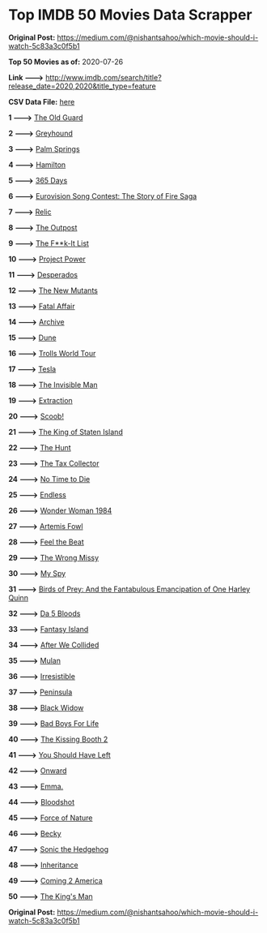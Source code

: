 # Top IMDB 50 Movies Data Scrapper

**Original Post:** https://medium.com/@nishantsahoo/which-movie-should-i-watch-5c83a3c0f5b1

**Top 50 Movies as of:** 2020-07-26

**Link --->** http://www.imdb.com/search/title?release_date=2020,2020&title_type=feature

**CSV Data File:** [here](/Data/data.csv)

**1 --->** [The Old Guard](https://www.imdb.com/title/tt7556122/?ref_=adv_li_tt)

**2 --->** [Greyhound](https://www.imdb.com/title/tt6048922/?ref_=adv_li_tt)

**3 --->** [Palm Springs](https://www.imdb.com/title/tt9484998/?ref_=adv_li_tt)

**4 --->** [Hamilton](https://www.imdb.com/title/tt8503618/?ref_=adv_li_tt)

**5 --->** [365 Days](https://www.imdb.com/title/tt10886166/?ref_=adv_li_tt)

**6 --->** [Eurovision Song Contest: The Story of Fire Saga](https://www.imdb.com/title/tt8580274/?ref_=adv_li_tt)

**7 --->** [Relic](https://www.imdb.com/title/tt9072352/?ref_=adv_li_tt)

**8 --->** [The Outpost](https://www.imdb.com/title/tt3833480/?ref_=adv_li_tt)

**9 --->** [The F**k-It List](https://www.imdb.com/title/tt8145202/?ref_=adv_li_tt)

**10 --->** [Project Power](https://www.imdb.com/title/tt7550000/?ref_=adv_li_tt)

**11 --->** [Desperados](https://www.imdb.com/title/tt1545304/?ref_=adv_li_tt)

**12 --->** [The New Mutants](https://www.imdb.com/title/tt4682266/?ref_=adv_li_tt)

**13 --->** [Fatal Affair](https://www.imdb.com/title/tt11057594/?ref_=adv_li_tt)

**14 --->** [Archive](https://www.imdb.com/title/tt6882604/?ref_=adv_li_tt)

**15 --->** [Dune](https://www.imdb.com/title/tt1160419/?ref_=adv_li_tt)

**16 --->** [Trolls World Tour](https://www.imdb.com/title/tt6587640/?ref_=adv_li_tt)

**17 --->** [Tesla](https://www.imdb.com/title/tt5259822/?ref_=adv_li_tt)

**18 --->** [The Invisible Man](https://www.imdb.com/title/tt1051906/?ref_=adv_li_tt)

**19 --->** [Extraction](https://www.imdb.com/title/tt8936646/?ref_=adv_li_tt)

**20 --->** [Scoob!](https://www.imdb.com/title/tt3152592/?ref_=adv_li_tt)

**21 --->** [The King of Staten Island](https://www.imdb.com/title/tt9686708/?ref_=adv_li_tt)

**22 --->** [The Hunt](https://www.imdb.com/title/tt8244784/?ref_=adv_li_tt)

**23 --->** [The Tax Collector](https://www.imdb.com/title/tt8461224/?ref_=adv_li_tt)

**24 --->** [No Time to Die](https://www.imdb.com/title/tt2382320/?ref_=adv_li_tt)

**25 --->** [Endless](https://www.imdb.com/title/tt5723282/?ref_=adv_li_tt)

**26 --->** [Wonder Woman 1984](https://www.imdb.com/title/tt7126948/?ref_=adv_li_tt)

**27 --->** [Artemis Fowl](https://www.imdb.com/title/tt3089630/?ref_=adv_li_tt)

**28 --->** [Feel the Beat](https://www.imdb.com/title/tt10714856/?ref_=adv_li_tt)

**29 --->** [The Wrong Missy](https://www.imdb.com/title/tt9619798/?ref_=adv_li_tt)

**30 --->** [My Spy](https://www.imdb.com/title/tt8242084/?ref_=adv_li_tt)

**31 --->** [Birds of Prey: And the Fantabulous Emancipation of One Harley Quinn](https://www.imdb.com/title/tt7713068/?ref_=adv_li_tt)

**32 --->** [Da 5 Bloods](https://www.imdb.com/title/tt9777644/?ref_=adv_li_tt)

**33 --->** [Fantasy Island](https://www.imdb.com/title/tt0983946/?ref_=adv_li_tt)

**34 --->** [After We Collided](https://www.imdb.com/title/tt10362466/?ref_=adv_li_tt)

**35 --->** [Mulan](https://www.imdb.com/title/tt4566758/?ref_=adv_li_tt)

**36 --->** [Irresistible](https://www.imdb.com/title/tt9076562/?ref_=adv_li_tt)

**37 --->** [Peninsula](https://www.imdb.com/title/tt8850222/?ref_=adv_li_tt)

**38 --->** [Black Widow](https://www.imdb.com/title/tt3480822/?ref_=adv_li_tt)

**39 --->** [Bad Boys For Life](https://www.imdb.com/title/tt1502397/?ref_=adv_li_tt)

**40 --->** [The Kissing Booth 2](https://www.imdb.com/title/tt9784456/?ref_=adv_li_tt)

**41 --->** [You Should Have Left](https://www.imdb.com/title/tt8201852/?ref_=adv_li_tt)

**42 --->** [Onward](https://www.imdb.com/title/tt7146812/?ref_=adv_li_tt)

**43 --->** [Emma.](https://www.imdb.com/title/tt9214832/?ref_=adv_li_tt)

**44 --->** [Bloodshot](https://www.imdb.com/title/tt1634106/?ref_=adv_li_tt)

**45 --->** [Force of Nature](https://www.imdb.com/title/tt10308928/?ref_=adv_li_tt)

**46 --->** [Becky](https://www.imdb.com/title/tt10314450/?ref_=adv_li_tt)

**47 --->** [Sonic the Hedgehog](https://www.imdb.com/title/tt3794354/?ref_=adv_li_tt)

**48 --->** [Inheritance](https://www.imdb.com/title/tt7923220/?ref_=adv_li_tt)

**49 --->** [Coming 2 America](https://www.imdb.com/title/tt6802400/?ref_=adv_li_tt)

**50 --->** [The King's Man](https://www.imdb.com/title/tt6856242/?ref_=adv_li_tt)

**Original Post:** https://medium.com/@nishantsahoo/which-movie-should-i-watch-5c83a3c0f5b1
